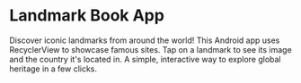 # Landmark Book App
 Discover iconic landmarks from around the world! This Android app uses RecyclerView to showcase famous sites. Tap on a landmark to see its image and the country it's located in. A simple, interactive way to explore global heritage in a few clicks.
